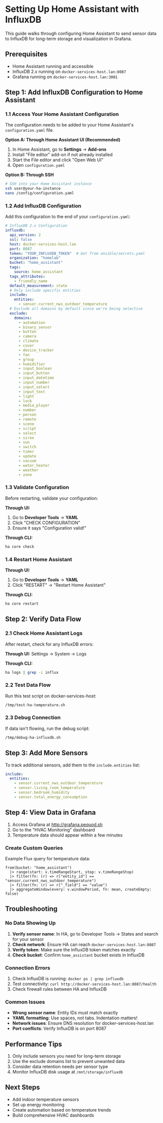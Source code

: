 # Setting Up Home Assistant with InfluxDB

This guide walks through configuring Home Assistant to send sensor data to InfluxDB for long-term storage and visualization in Grafana.

## Prerequisites

- Home Assistant running and accessible
- InfluxDB 2.x running on `docker-services-host.lan:8087`
- Grafana running on `docker-services-host.lan:3001`

## Step 1: Add InfluxDB Configuration to Home Assistant

### 1.1 Access Your Home Assistant Configuration

The configuration needs to be added to your Home Assistant's `configuration.yaml` file.

**Option A: Through Home Assistant UI (Recommended)**
1. In Home Assistant, go to **Settings** → **Add-ons**
2. Install "File editor" add-on if not already installed
3. Start the File editor and click "Open Web UI"
4. Open `configuration.yaml`

**Option B: Through SSH**
```bash
# SSH into your Home Assistant instance
ssh user@your-ha-instance
nano /config/configuration.yaml
```

### 1.2 Add InfluxDB Configuration

Add this configuration to the end of your `configuration.yaml`:

```yaml
# InfluxDB 2.x Configuration
influxdb:
  api_version: 2
  ssl: false
  host: docker-services-host.lan
  port: 8087
  token: "YOUR_INFLUXDB_TOKEN"  # Get from ansible/secrets.yaml
  organization: "homelab"
  bucket: "home_assistant"
  tags:
    source: home_assistant
  tags_attributes:
    - friendly_name
  default_measurement: state
  # Only include specific entities
  include:
    entities:
      - sensor.current_nws_outdoor_temperature
  # Exclude all domains by default since we're being selective
  exclude:
    domains:
      - automation
      - binary_sensor
      - button
      - camera
      - climate
      - cover
      - device_tracker
      - fan
      - group
      - humidifier
      - input_boolean
      - input_button
      - input_datetime
      - input_number
      - input_select
      - input_text
      - light
      - lock
      - media_player
      - number
      - person
      - remote
      - scene
      - script
      - select
      - siren
      - sun
      - switch
      - timer
      - update
      - vacuum
      - water_heater
      - weather
      - zone
```

### 1.3 Validate Configuration

Before restarting, validate your configuration:

**Through UI:**
1. Go to **Developer Tools** → **YAML**
2. Click "CHECK CONFIGURATION"
3. Ensure it says "Configuration valid!"

**Through CLI:**
```bash
ha core check
```

### 1.4 Restart Home Assistant

**Through UI:**
1. Go to **Developer Tools** → **YAML**
2. Click "RESTART" → "Restart Home Assistant"

**Through CLI:**
```bash
ha core restart
```

## Step 2: Verify Data Flow

### 2.1 Check Home Assistant Logs

After restart, check for any InfluxDB errors:

**Through UI:** Settings → System → Logs

**Through CLI:**
```bash
ha logs | grep -i influx
```

### 2.2 Test Data Flow

Run this test script on docker-services-host:

```bash
/tmp/test-ha-temperature.sh
```

### 2.3 Debug Connection

If data isn't flowing, run the debug script:

```bash
/tmp/debug-ha-influxdb.sh
```

## Step 3: Add More Sensors

To track additional sensors, add them to the `include.entities` list:

```yaml
include:
  entities:
    - sensor.current_nws_outdoor_temperature
    - sensor.living_room_temperature
    - sensor.bedroom_humidity
    - sensor.total_energy_consumption
```

## Step 4: View Data in Grafana

1. Access Grafana at http://grafana.pequod.sh
2. Go to the "HVAC Monitoring" dashboard
3. Temperature data should appear within a few minutes

### Create Custom Queries

Example Flux query for temperature data:

```flux
from(bucket: "home_assistant")
  |> range(start: v.timeRangeStart, stop: v.timeRangeStop)
  |> filter(fn: (r) => r["entity_id"] == "sensor.current_nws_outdoor_temperature")
  |> filter(fn: (r) => r["_field"] == "value")
  |> aggregateWindow(every: v.windowPeriod, fn: mean, createEmpty: false)
```

## Troubleshooting

### No Data Showing Up

1. **Verify sensor name**: In HA, go to Developer Tools → States and search for your sensor
2. **Check network**: Ensure HA can reach `docker-services-host.lan:8087`
3. **Verify token**: Make sure the InfluxDB token matches exactly
4. **Check bucket**: Confirm `home_assistant` bucket exists in InfluxDB

### Connection Errors

1. Check InfluxDB is running: `docker ps | grep influxdb`
2. Test connectivity: `curl http://docker-services-host.lan:8087/health`
3. Check firewall rules between HA and InfluxDB

### Common Issues

- **Wrong sensor name**: Entity IDs must match exactly
- **YAML formatting**: Use spaces, not tabs. Indentation matters!
- **Network issues**: Ensure DNS resolution for docker-services-host.lan
- **Port conflicts**: Verify InfluxDB is on port 8087

## Performance Tips

1. Only include sensors you need for long-term storage
2. Use the exclude domains list to prevent unwanted data
3. Consider data retention needs per sensor type
4. Monitor InfluxDB disk usage at `/mnt/storage/influxdb`

## Next Steps

- Add indoor temperature sensors
- Set up energy monitoring
- Create automation based on temperature trends
- Build comprehensive HVAC dashboards